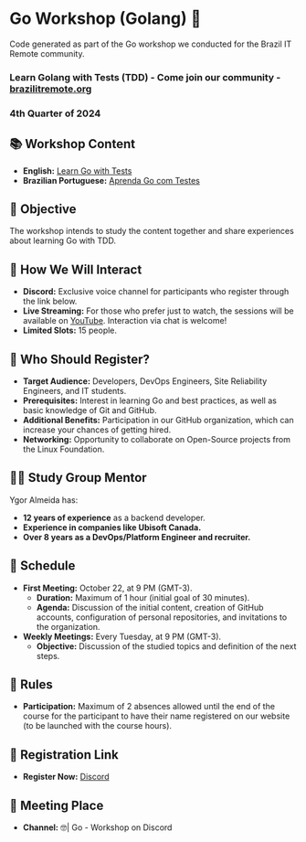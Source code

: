 # Go Workshop (Golang) 🚀
Code generated as part of the Go workshop we conducted for the Brazil IT Remote community.

### Learn Golang with Tests (TDD) - Come join our community - [brazilitremote.org](https://www.brazilitremote.org/)
### 4th Quarter of 2024

## 📚 Workshop Content

- **English:** [Learn Go with Tests](https://quii.gitbook.io/learn-go-with-tests/)
- **Brazilian Portuguese:** [Aprenda Go com Testes](https://larien.gitbook.io/aprenda-go-com-testes)

## 🎯 Objective

The workshop intends to study the content together and share experiences about learning Go with TDD.

## 🤝 How We Will Interact

- **Discord:** Exclusive voice channel for participants who register through the link below.
- **Live Streaming:** For those who prefer just to watch, the sessions will be available on [YouTube](https://youtu.be/EN6Ovhj6a00?si=Nmn-57Y1a7KKbg74). Interaction via chat is welcome!
- **Limited Slots:** 15 people.

## 👥 Who Should Register?

- **Target Audience:** Developers, DevOps Engineers, Site Reliability Engineers, and IT students.
- **Prerequisites:** Interest in learning Go and best practices, as well as basic knowledge of Git and GitHub.
- **Additional Benefits:** Participation in our GitHub organization, which can increase your chances of getting hired.
- **Networking:** Opportunity to collaborate on Open-Source projects from the Linux Foundation.

## 🧑‍🏫 Study Group Mentor

Ygor Almeida has:
- **12 years of experience** as a backend developer.
- **Experience in companies like Ubisoft Canada.**
- **Over 8 years as a DevOps/Platform Engineer and recruiter.**

## 📅 Schedule

- **First Meeting:** October 22, at 9 PM (GMT-3).
  - **Duration:** Maximum of 1 hour (initial goal of 30 minutes).
  - **Agenda:** Discussion of the initial content, creation of GitHub accounts, configuration of personal repositories, and invitations to the organization.
- **Weekly Meetings:** Every Tuesday, at 9 PM (GMT-3).
  - **Objective:** Discussion of the studied topics and definition of the next steps.

## 📜 Rules

- **Participation:** Maximum of 2 absences allowed until the end of the course for the participant to have their name registered on our website (to be launched with the course hours).

## 🔗 Registration Link

- **Register Now:** [Discord](https://discord.gg/nrgt2EQw3r?event=1295555565874843649)

## 📍 Meeting Place

- **Channel:** ⁠🤓| Go - Workshop on Discord
